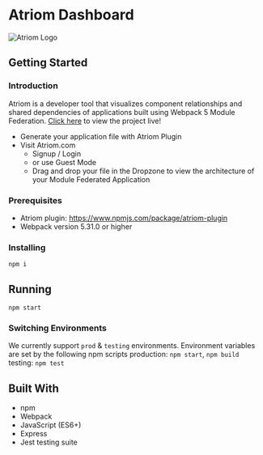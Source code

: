 # Atriom Dashboard

![Atriom Logo](/src/images/atriom-bg.png)

## Getting Started

### Introduction

Atriom is a developer tool that visualizes component relationships and shared dependencies of applications built using Webpack 5 Module Federation. [Click here](http://atriomdashboard.io) to view the project live!

- Generate your application file with Atriom Plugin
- Visit Atriom.com
  - Signup / Login
  - or use Guest Mode
  - Drag and drop your file in the Dropzone to view the architecture of your Module Federated Application

### Prerequisites

- Atriom plugin: https://www.npmjs.com/package/atriom-plugin
- Webpack version 5.31.0 or higher

### Installing

`npm i`

## Running

`npm start`

### Switching Environments

We currently support `prod` & `testing` environments. Environment variables are set by the following npm scripts
production: `npm start`, `npm build`
testing: `npm test`

## Built With

- npm
- Webpack
- JavaScript (ES6+)
- Express
- Jest testing suite
